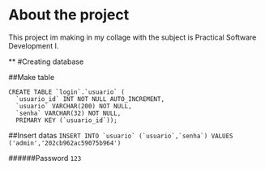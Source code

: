 # About the project

This project im making in my collage with the subject is Practical Software Development I.

**
#Creating database

##Make table
```
CREATE TABLE `login`.`usuario` (
  `usuario_id` INT NOT NULL AUTO_INCREMENT,
  `usuario` VARCHAR(200) NOT NULL,
  `senha` VARCHAR(32) NOT NULL,
  PRIMARY KEY (`usuario_id`));
```
  
##Insert datas
```INSERT INTO `usuario` (`usuario`,`senha`) VALUES ('admin','202cb962ac59075b964')```

######Password `123`
